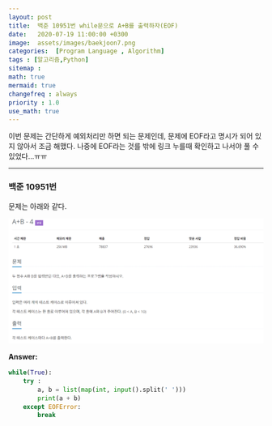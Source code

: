```yaml
---
layout: post
title:  백준 10951번 while문으로 A+B를 출력하자(EOF) 
date:   2020-07-19 11:00:00 +0300
image:  assets/images/baekjoon7.png
categories:  [Program Language , Algorithm]
tags : [알고리즘,Python]
sitemap :
math: true
mermaid: true
changefreq : always
priority : 1.0
use_math: true
---
```


이번 문제는 간단하게 예외처리만 하면 되는 문제인데, 문제에 EOF라고 명시가 되어 있지 않아서 조금 해맸다. 나중에 EOF라는 것를 밖에 링크 누를때 확인하고 나서야 풀 수 있었다...ㅠㅠ

----------

### 백준 10951번 

문제는 아래와 같다.

<center><img src="../assets/images/baekjoon7.png" ></center>

**Answer:**

```python 
while(True):
    try :
        a, b = list(map(int, input().split(' ')))
        print(a + b)
    except EOFError:
        break
```
